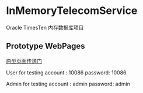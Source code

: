 # InMemoryTelecomService
Oracle TimesTen 内存数据库项目

## Prototype WebPages

[原型页面传送门](http://net.neverstar.top)

User for testing 
account : 10086
password: 10086

Admin for testing
account : admin
password: admin
